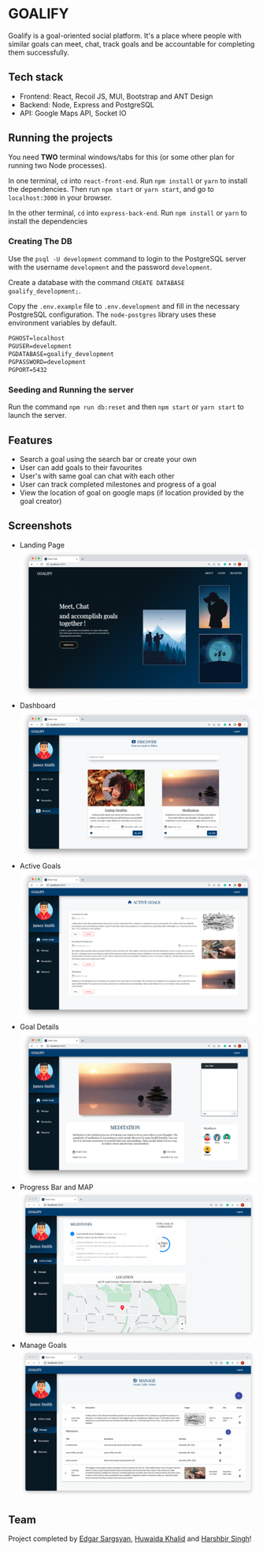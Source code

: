 # GOALIFY

Goalify is a goal-oriented social platform. It's a place where people with similar goals can meet, chat, track goals and be accountable for completing them successfully.

## Tech stack
* Frontend: React, Recoil JS, MUI, Bootstrap and ANT Design
* Backend: Node, Express and PostgreSQL
* API: Google Maps API, Socket IO

## Running the projects

You need **TWO** terminal windows/tabs for this (or some other plan for running two Node processes).

In one terminal, `cd` into `react-front-end`. Run `npm install` or `yarn` to install the dependencies. Then run `npm start` or `yarn start`, and go to `localhost:3000` in your browser.

In the other terminal, `cd` into `express-back-end`. Run `npm install` or `yarn` to install the dependencies

### Creating The DB

Use the `psql -U development` command to login to the PostgreSQL server with the username `development` and the password `development`. 

Create a database with the command `CREATE DATABASE goalify_development;`.

Copy the `.env.example` file to `.env.development` and fill in the necessary PostgreSQL configuration. The `node-postgres` library uses these environment variables by default.

```
PGHOST=localhost
PGUSER=development
PGDATABASE=goalify_development
PGPASSWORD=development
PGPORT=5432
```

### Seeding and Running the server

Run the command `npm run db:reset` and then `npm start` or `yarn start` to launch the server.

 

## Features
* Search a goal using the search bar or create your own
* User can add goals to their favourites
* User's with same goal can chat with each other
* User can track completed milestones and progress of a goal
* View the location of goal on google maps (if location provided by the goal creator) 

## Screenshots
* Landing Page
!["Landing Page"](./react-front-end/public/images/landingPage.png)
* Dashboard
!["Dashboard"](./react-front-end/public/images/dashboard.png)
* Active Goals
![Active Goals](./react-front-end/public/images/activeGoals.png)
* Goal Details
!["Goal Details"](./react-front-end/public/images/goaldetails.png)
* Progress Bar and MAP
!["Progress bar and map"](./react-front-end/public/images/progressAndMap.png)
* Manage Goals
!["Manage"](./react-front-end/public/images/manageGoals.png)



## Team

Project completed by [Edgar Sargsyan](https://github.com/Edgarsar), [Huwaida Khalid](https://github.com/Huwaida1990) and [Harshbir Singh](https://github.com/SinghH01)!

